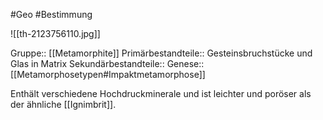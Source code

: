 #Geo #Bestimmung 

![[th-2123756110.jpg]]

Gruppe:: [[Metamorphite]]
Primärbestandteile:: Gesteinsbruchstücke und Glas in Matrix
Sekundärbestandteile::
Genese:: [[Metamorphosetypen#Impaktmetamorphose]]

Enthält verschiedene Hochdruckminerale und ist leichter und poröser als der ähnliche [[Ignimbrit]].


